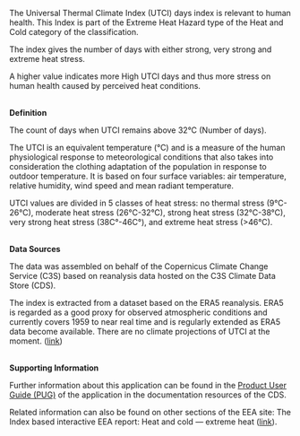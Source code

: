 The Universal Thermal Climate Index (UTCI) days index is relevant to human health. This Index is part of the Extreme Heat Hazard type of the Heat and Cold category of the classification.

The index gives the number of days with either strong, very strong and extreme heat stress.

A higher value indicates more High UTCI days and thus more stress on human health caused by perceived heat conditions.

<br />**Definition**

The count of days when UTCI remains above 32°C (Number of days).

The UTCI is an equivalent temperature (°C) and is a measure of the human physiological response to meteorological conditions that also takes into consideration the clothing adaptation of the population in response to outdoor temperature. It is based on four surface variables: air temperature, relative humidity, wind speed and mean radiant temperature.

UTCI values are divided in 5 classes of heat stress: no thermal stress (9°C-26°C), moderate heat stress (26°C-32°C), strong heat stress (32°C-38°C), very strong heat stress (38C°-46C°), and extreme heat stress (>46°C).

<br />**Data Sources**

The data was assembled on behalf of the Copernicus Climate Change Service (C3S) based on reanalysis data hosted on the C3S Climate Data Store (CDS).

The index is extracted from a dataset based on the ERA5 reanalysis. ERA5 is regarded as a good proxy for observed atmospheric conditions and currently covers 1959 to near real time and is regularly extended as ERA5 data become available. There are no climate projections of UTCI at the moment.
([link](https://cds.climate.copernicus.eu/cdsapp#!/dataset/derived-utci-historical))

<br />**Supporting Information**

Further information about this application can be found in the [Product User Guide (PUG)](https://datastore.copernicus-climate.eu/documents/ecde/10-ecde-app-high-utci-days-v1.0.pdf) of the application in the documentation resources of the CDS.

Related information can also be found on other sections of the EEA site:
The Index based interactive EEA report: Heat and cold — extreme heat ([link](https://www.eea.europa.eu/publications/europes-changing-climate-hazards-1/heat-and-cold/heat-and-cold-extreme-heat)).
